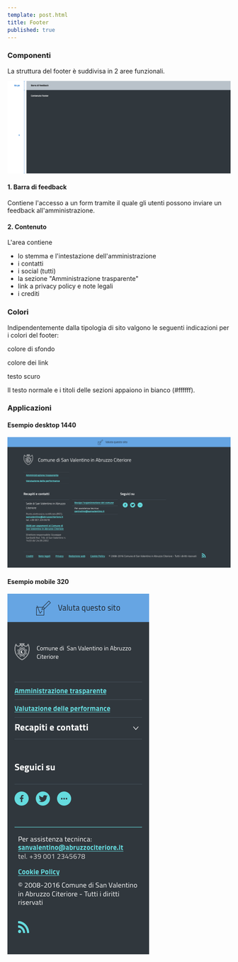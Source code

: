 ```yaml
---
template: post.html
title: Footer
published: true
---
```


### Componenti

La struttura del footer è suddivisa in 2 aree funzionali.

![](/images/header/image01.png)

#### 1. Barra di feedback

Contiene l'accesso a un form tramite il quale gli utenti possono inviare un feedback all'amministrazione.

<!-- Il colore del fondo è #66A5E3 con il testo in colore #1C2024. -->

#### 2. Contenuto

L'area contiene

- lo stemma e l'intestazione dell'amministrazione
- i contatti
- i social (tutti)
- la sezione "Amministrazione trasparente"
- link a privacy policy e note legali
- i crediti

### Colori

Indipendentemente dalla tipologia di sito valgono le seguenti indicazioni per i colori del footer:

<div class="palette-example"><p class="ita-colore-footer-background">colore di sfondo</p></div>
<div class="palette-example"><p class="ita-colore-ottanio-chiaro">colore dei link</p></div>
<div class="palette-example"><p class="ita-colore-footer-testo-scuro">testo scuro</p></div>

Il testo normale e i titoli delle sezioni appaiono in bianco (#ffffff).

### Applicazioni

#### Esempio desktop 1440

![](/images/header/image04.png)

#### Esempio mobile 320

![](/images/header/image05.png)
